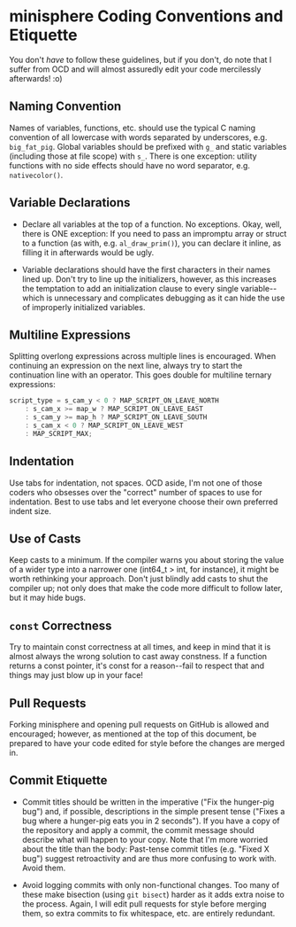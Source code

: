 minisphere Coding Conventions and Etiquette
===========================================

You don't *have* to follow these guidelines, but if you don't, do note that I
suffer from OCD and will almost assuredly edit your code mercilessly afterwards!
:o) 

Naming Convention
-----------------
Names of variables, functions, etc. should use the typical C naming convention
of all lowercase with words separated by underscores, e.g. `big_fat_pig`. Global
variables should be prefixed with `g_` and static variables (including those at
file scope) with `s_`. There is one exception: utility functions with no side
effects should have no word separator, e.g. `nativecolor()`.

Variable Declarations
---------------------
* Declare all variables at the top of a function. No exceptions. Okay, well,
  there is ONE exception: If you need to pass an impromptu array or struct to a
  function (as with, e.g. `al_draw_prim()`), you can declare it inline, as
  filling it in afterwards would be ugly.

* Variable declarations should have the first characters in their names lined
  up. Don't try to line up the initializers, however, as this increases the
  temptation to add an initialization clause to every single variable--which is
  unnecessary and complicates debugging as it can hide the use of improperly
  initialized variables.

Multiline Expressions
---------------------

Splitting overlong expressions across multiple lines is encouraged. When
continuing an expression on the next line, always try to start the continuation
line with an operator. This goes double for multiline ternary expressions:

```c
script_type = s_cam_y < 0 ? MAP_SCRIPT_ON_LEAVE_NORTH
    : s_cam_x >= map_w ? MAP_SCRIPT_ON_LEAVE_EAST
    : s_cam_y >= map_h ? MAP_SCRIPT_ON_LEAVE_SOUTH
    : s_cam_x < 0 ? MAP_SCRIPT_ON_LEAVE_WEST
    : MAP_SCRIPT_MAX;
```

Indentation
-----------
Use tabs for indentation, not spaces. OCD aside, I'm not one of those coders who
obsesses over the "correct" number of spaces to use for indentation. Best to use
tabs and let everyone choose their own preferred indent size.

Use of Casts
------------
Keep casts to a minimum. If the compiler warns you about storing the value of a
wider type into a narrower one (int64_t > int, for instance), it might be worth
rethinking your approach.  Don't just blindly add casts to shut the compiler up;
not only does that make the code more difficult to follow later, but it may hide
bugs.

`const` Correctness
-------------------
Try to maintain const correctness at all times, and keep in mind that it is
almost always the wrong solution to cast away constness. If a function returns a
const pointer, it's const for a reason--fail to respect that and things may just
blow up in your face!

Pull Requests
-------------
Forking minisphere and opening pull requests on GitHub is allowed and
encouraged; however, as mentioned at the top of this document, be prepared to
have your code edited for style before the changes are merged in.

Commit Etiquette
----------------
* Commit titles should be written in the imperative ("Fix the hunger-pig bug")
  and, if possible, descriptions in the simple present tense ("Fixes a bug where
  a hunger-pig eats you in 2 seconds"). If you have a copy of the repository and
  apply a commit, the commit message should describe what will happen to your
  copy. Note that I'm more worried about the title than the body: Past-tense
  commit titles (e.g. "Fixed X bug") suggest retroactivity and are thus more
  confusing to work with. Avoid them.

* Avoid logging commits with only non-functional changes. Too many of these make
  bisection (using `git bisect`) harder as it adds extra noise to the process.
  Again, I will edit pull requests for style before merging them, so extra
  commits to fix whitespace, etc. are entirely redundant.
